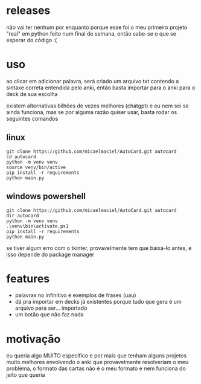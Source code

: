 
# releases
não vai ter nenhum por enquanto porque esse foi o meu primeiro projeto "real" em python feito num final de semana, então sabe-se o que se esperar do código :(

# uso
ao clicar em adicionar palavra, será criado um arquivo txt contendo a sintaxe correta entendida pelo anki, então basta importar para o anki para o deck de sua escolha

existem alternativas bilhões de vezes melhores (chatgpt) e eu nem sei se ainda funciona, mas se por alguma razão quiser usar, basta rodar os seguintes comandos
## linux
```console
git clone https://github.com/micaelmaciel/AutoCard.git autocard
cd autocard
python -m venv venv
source venv/bin/active
pip install -r requirements
python main.py
```

## windows powershell
```console
git clone https://github.com/micaelmaciel/AutoCard.git autocard
dir autocard
python -m venv venv
.\venv\bin\activate.ps1
pip install -r requirements
python main.py
```
se tiver algum erro com o tkinter, provavelmente tem que baixá-lo antes, e isso depende do package manager

# features
* palavras no infinitivo e exemplos de frases (uau)
* dá pra importar em decks já existentes porque tudo que gera é um arquivo para ser... importado
* um botão que não faz nada

# motivação
eu queria algo MUITO específico e por mais que tenham alguns projetos muito melhores envolvendo o anki que provavelmente resolveriam o meu problema, o formato das cartas não é o meu formato e nem funciona do jeito que queria


